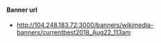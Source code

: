 
  #### Banner url
  - http://104.248.183.72:3000/banners/wikimedia-banners/currentbest2018_Aug22_113am
  